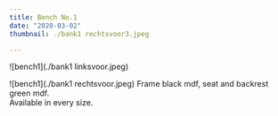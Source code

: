 ```yaml
---
title: Bench No.1
date: "2020-03-02"
thumbnail: ./bank1 rechtsvoor3.jpeg

---
```


<div class="kg-card kg-image-card kg-width-wide">

![bench1](./bank1 linksvoor.jpeg)

</div>


<div class="kg-card kg-image-card kg-width-wide">

![bench1](./bank1 rechtsvoor.jpeg)
Frame black mdf, seat and backrest green mdf.<br>
Available in every size.
</div>
